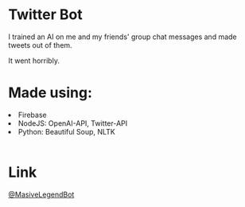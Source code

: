 # Twitter Bot

I trained an AI on me and my friends' group chat messages and made tweets out of them.

It went horribly.

# Made using:

<li>Firebase</li>

<li>NodeJS: OpenAI-API, Twitter-API</li>

<li>Python: Beautiful Soup, NLTK</li>

<br>

# Link

<a href="https://twitter.com/MasiveLegendBot" target="_blank">@MasiveLegendBot</a>
